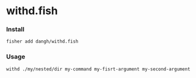 # withd.fish

### Install

```sh
fisher add dangh/withd.fish
```

### Usage

```sh
withd ./my/nested/dir my-command my-fisrt-argument my-second-argument
```
